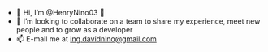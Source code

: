 - 👋 Hi, I’m @HenryNino03 👀 
- 💞️ I’m looking to collaborate on a team to share my experience, meet new people and to grow as a developer
- 📫 E-mail me at ing.davidnino@gmail.com

<!---
HenryNino03/HenryNino03 is a ✨ special ✨ repository because its `README.md` (this file) appears on your GitHub profile.
You can click the Preview link to take a look at your changes.
--->
